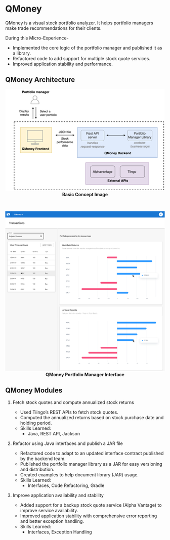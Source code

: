 # QMoney

QMoney is a visual stock portfolio analyzer. It helps portfolio managers make trade recommendations for their clients.

During this Micro-Experience-

- Implemented the core logic of the portfolio manager and published it as a library.
- Refactored code to add support for multiple stock quote services.
- Improved application stability and performance.

## QMoney Architecture

<p align="center">

  <img src="./read_image/image-0.png" alt="Basic Concept Image">
  <b>Basic Concept Image</b>
</p>
<br>

<p align="center">

  <img src="./read_image/image-1.png" alt="Basic Concept Image">
  <b>QMoney Portfolio Manager Interface</b>
  <br>
</p>

## QMoney Modules

1.  Fetch stock quotes and compute annualized stock returns

    - Used Tiingo’s REST APIs to fetch stock quotes.
    - Computed the annualized returns based on stock purchase date and holding period.
    - Skills Learned:
      - Java, REST API, Jackson <br/>

2.  Refactor using Java interfaces and publish a JAR file

    - Refactored code to adapt to an updated interface contract published by the backend team.
    - Published the portfolio manager library as a JAR for easy versioning and distribution.
    - Created examples to help document library (JAR) usage.
    - Skills Learned:
      - Interfaces, Code Refactoring, Gradle

3.  Improve application availability and stability
    - Added support for a backup stock quote service (Alpha Vantage) to improve service availability.
    - Improved application stability with comprehensive error reporting and better exception handling.
    - Skills Learned:
      - Interfaces, Exception Handling
